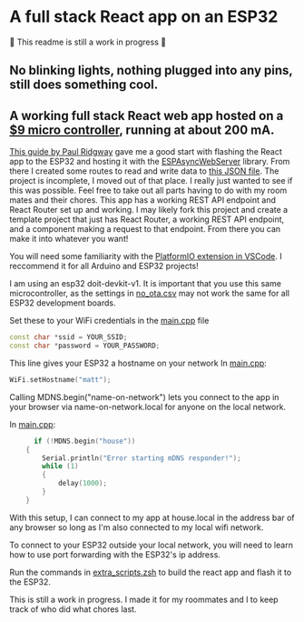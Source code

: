 
# A full stack React app on an ESP32
🚧 This readme is still a work in progress 🚧
## No blinking lights, nothing plugged into any pins, still does something cool.
## A working full stack React web app hosted on a [$9 micro controller](https://www.amazon.com/ESP-WROOM-32-Development-Microcontroller-Integrated-Compatible/dp/B07WCG1PLV/ref=sr_1_3?dib=eyJ2IjoiMSJ9.XBINg-sjhfF_gUtnMiKGjjEQQzaaOnS0BOX5B4WtqfLMYUub-A1GOALt3HxF_ltfwmsF1huTZqdb_GPfN7YgqBCPEWnZZEoSis5a2gL0lbApUkGkdrTqSVIZIK84BpLlgQyAlFxEeeDBYWmaTW-S-6HRvfIgAD6uxfau0-KkxZA1I_s7jVhrCfheWcDCVOYpVdbJe0Dr20tsEn3N8AtdCb1pBBWHiAy1aa-jG9200dY.avrbviAOUNPIh2avs_Og0ooquN4gcQFaWDeXi74dtg0&dib_tag=se&hvadid=557376324384&hvdev=c&hvlocphy=9007909&hvnetw=g&hvqmt=e&hvrand=5589188309751002162&hvtargid=kwd-462782567668&hydadcr=24328_13517622&keywords=esp32%2Bamazon&mcid=36bbc68ae03b3a6fa1ca8dca6f0091c1&qid=1740456180&sr=8-3&th=1), running at about 200 mA.

[This guide by Paul Ridgway](https://blockdev.io/react-on-the-esp32/) gave me a good start with flashing the React app to the ESP32 and hosting it with the [ESPAsyncWebServer](https://github.com/lacamera/ESPAsyncWebServer) library.  From there I created some routes to read and write data to [this JSON file](src/whoDidWhatLast.json).  The project is incomplete, I moved out of that place.  I really just wanted to see if this was possible.  Feel free to take out all parts having to do with my room mates and their chores.  This app has a working REST API endpoint and React Router set up and working.  I may likely fork this project and create a template project that just has React Router, a working REST API endpoint, and a component making a request to that endpoint.  From there you can make it into whatever you want!

You will need some familiarity with the [PlatformIO extension in VSCode](https://platformio.org/).  I reccommend it for all Arduino and ESP32 projects!

I am using an esp32 doit-devkit-v1.  It is important that you use this same microcontroller, as the settings in [no_ota.csv](no_ota.csv) may not work the same for all ESP32 development boards.

Set these to your WiFi credentials in the [main.cpp](src/main.cpp) file
```cpp
const char *ssid = YOUR_SSID;
const char *password = YOUR_PASSWORD;
```

This line gives your ESP32 a hostname on your network
In [main.cpp](src/main.cpp):
```cpp
WiFi.setHostname("matt");
```

Calling MDNS.begin("name-on-network") lets you connect to the app in your browser via name-on-network.local for anyone on the local network.

In [main.cpp](src/main.cpp):
```cpp
      if (!MDNS.begin("house"))
    {
        Serial.println("Error starting mDNS responder!");
        while (1)
        {
            delay(1000);
        }
    }
```

With this setup, I can connect to my app at house.local in the address bar of any browser so long as I'm also connected to my local wifi network.  

To connect to your ESP32 outside your local network, you will need to learn how to use port forwarding with the ESP32's ip address.

Run the commands in [extra_scripts.zsh](extra_script.zsh) to build the react app and flash it to the ESP32.

This is still a work in progress.  I made it for my roommates and I to keep track of who did what chores last.
